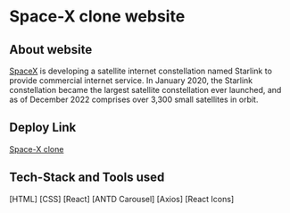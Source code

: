 # Space-X clone website

## About website

[SpaceX](https://www.spacex.com/) is developing a satellite internet constellation named Starlink to provide commercial internet service. In January 2020, the Starlink constellation became the largest satellite constellation ever launched, and as of December 2022 comprises over 3,300 small satellites in orbit.

## Deploy Link

[Space-X clone](https://spacex-landingpage.netlify.app/)

## Tech-Stack and Tools used

[HTML]
[CSS]
[React]
[ANTD Carousel]
[Axios]
[React Icons]